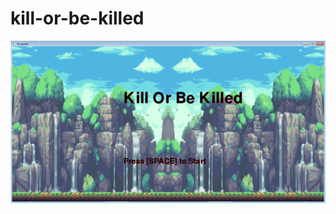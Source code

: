 # kill-or-be-killed
<img src="https://github.com/jcheng6893/kill-or-be-killed/blob/master/ccccccc.png">

